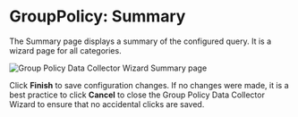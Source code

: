 # GroupPolicy: Summary

The Summary page displays a summary of the configured query. It is a wizard page for all categories.

![Group Policy Data Collector Wizard Summary page](/img/product_docs/accessanalyzer/12.0/admin/datacollector/grouppolicy/summary.webp)

Click **Finish** to save configuration changes. If no changes were made, it is a best practice to
click **Cancel** to close the Group Policy Data Collector Wizard to ensure that no accidental clicks
are saved.
